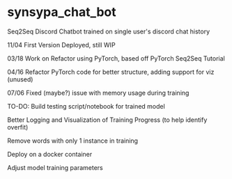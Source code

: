 # synsypa_chat_bot
Seq2Seq Discord Chatbot trained on single user's discord chat history

11/04 First Version Deployed, still WIP

03/18 Work on Refactor using PyTorch, based off PyTorch Seq2Seq Tutorial

04/16 Refactor PyTorch code for better structure, adding support for viz (unused)

07/06 Fixed (maybe?) issue with memory usage during training

TO-DO:
Build testing script/notebook for trained model

Better Logging and Visualization of Training Progress (to help identify overfit)

Remove words with only 1 instance in training

Deploy on a docker container

Adjust model training parameters
